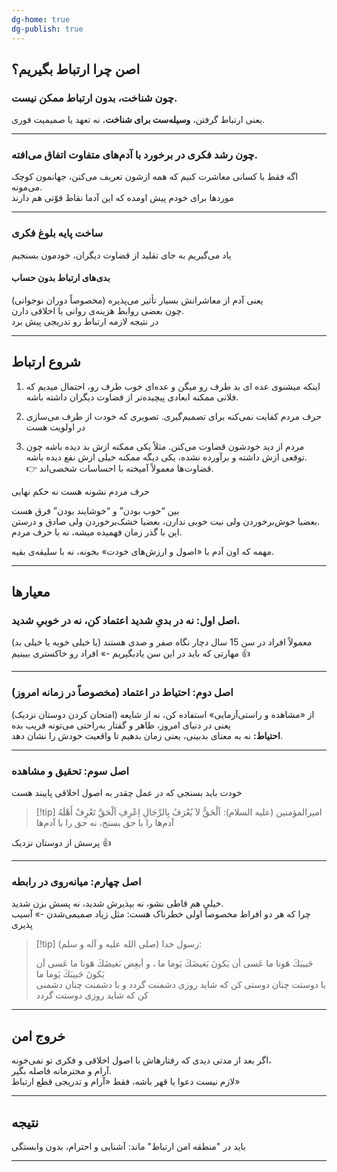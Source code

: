 ```yaml
---
dg-home: true
dg-publish: true
---
```


## اصن چرا ارتباط بگیریم؟

### چون شناخت، بدون ارتباط ممکن نیست.

یعنی ارتباط گرفتن، **وسیله‌ست برای شناخت**، نه تعهد یا صمیمیت فوری.

---

### چون رشد فکری در برخورد با آدم‌های متفاوت اتفاق می‌افته.

اگه فقط با کسانی معاشرت کنیم که همه ازشون تعریف می‌کنن، جهانمون کوچک می‌مونه.  
موردها برای خودم پیش اومده که این آدما نقاط قوّتی هم دارند

---

### ساخت پایه بلوغ فکری

یاد می‌گیریم به جای تقلید از قضاوت دیگران، خودمون بسنجیم

#### بدی‌های ارتباط بدون حساب

یعنی آدم از معاشرانش بسیار تأثیر می‌پذیره (مخصوصاً دوران نوجوانی)  
چون بعضی روابط هزینه‌ی روانی یا اخلاقی دارن.  
در نتیجه لازمه ارتباط رو تدریجی پیش برد

---

## شروع ارتباط

1. اینکه میشنوی عده ای بد طرف رو میگن و عده‌ای خوب طرف رو، احتمال میدیم که فلانی ممکنه ابعادی پیچیده‌تر از قضاوت دیگران داشته باشه.
    
2. حرف مردم کفایت نمی‌کنه برای تصمیم‌گیری. تصویری که خودت از طرف می‌سازی در اولویت هست
    
3. مردم از دید خودشون قضاوت می‌کنن. مثلاً یکی ممکنه ازش بد دیده باشه چون توقعی ازش داشته و برآورده نشده، یکی دیگه ممکنه خیلی ازش نفع دیده باشه.  
    👉 قضاوت‌ها معمولاً آمیخته با احساسات شخصی‌اند.
    

حرف مردم نشونه هست نه حکم نهایی

بین “خوب بودن” و “خوشایند بودن” فرق هست  
بعضیا خوش‌برخوردن ولی نیت خوبی ندارن، بعضیا خشک‌برخوردن ولی صادق و درستن.  
این با گذر زمان فهمیده میشه، نه با حرف مردم.

مهمه که اون آدم با «اصول و ارزش‌های خودت» بخونه، نه با سلیقه‌ی بقیه.

---

## معیارها

### اصل اول: نه در بدیِ شدید اعتماد کن، نه در خوبیِ شدید.

معمولاً افراد در سن 15 سال دچار نگاه صفر و صدی هستند (یا خیلی خوبه یا خیلی بد)  
مهارتی که باید در این سن یادبگیریم -» افراد رو خاکستری ببینیم 👍

---

### اصل دوم: احتیاط در اعتماد (مخصوصاً در زمانه امروز)

از «مشاهده و راستی‌آزمایی» استفاده کن، نه از شایعه (امتحان کردن دوستان نزدیک)  
یعنی در دنیای امروز، ظاهر و گفتار به‌راحتی می‌تونه فریب بده  
**احتیاط:** نه به معنای بدبینی، یعنی زمان بدهیم تا واقعیت خودش را نشان دهد.

---

### اصل سوم: تحقیق و مشاهده

خودت باید بسنجی که در عمل چقدر به اصول اخلاقی پایبند هست

> [!tip]  امیرالمؤمنین (علیه السلام):
> اَلْحَقُّ لاَ يُعْرَفُ بِالرِّجَالِ اِعْرِفِ اَلْحَقَّ تَعْرِفْ أَهْلَهُ  
> آدم‌ها را با حق بسنج، نه حق را با آدم‌ها

پرسش از دوستان نزدیک 👍

---

### اصل چهارم: میانه‌روی در رابطه

خیلی هم قاطی نشو، نه بپذیرش شدید، نه پسش بزن شدید.  
چرا که هر دو افراط مخصوصاً اولی خطرناک هست: مثل زیاد صمیمی‌شدن -» آسیب پذیری

> [!tip]  رسول خدا (صلی الله علیه و آله و سلم):
>   
> حَبيبَكَ هَونا ما عَسى أن يَكونَ بَغيضَكَ يَوما ما ، و أبغِض بَغيضَكَ هَونا ما عَسى أن يَكونَ حَبيبَكَ يَوما ما  
> با دوستت چنان دوستى كن كه شايد روزى دشمنت گردد و با دشمنت چنان دشمنى كن كه شايد روزى دوستت گردد

---
## خروج امن

اگر بعد از مدتی دیدی که رفتارهاش با اصول اخلاقی و فکری تو نمی‌خونه،  
آرام و محترمانه فاصله بگیر.  
لازم نیست دعوا یا قهر باشه، فقط «آرام و تدریجی قطع ارتباط»

---

## نتیجه

باید در "منطقه امن ارتباط" ماند: آشنایی و احترام، بدون وابستگی

---